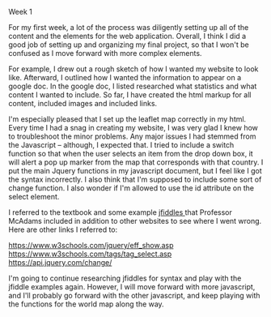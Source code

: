 Week 1

For my first week, a lot of the process was diligently setting up all of the content and the elements for the web application. Overall, I think I did a good job of setting up and organizing my final project, so that I won't be confused as I move forward with more complex elements.

For example, I drew out a rough sketch of how I wanted my website to look like. Afterward, I outlined how I wanted the information to appear on a google doc. In the google doc, I listed researched what statistics and what content I wanted to include. So far, I have created the html markup for all content, included images and included links.

I'm especially pleased that I set up the leaflet map correctly in my html. Every time I had a snag in creating my website, I was very glad I knew how to troubleshoot the minor problems. Any major issues I had stemmed from the Javascript – although, I expected that. I tried to include a switch function so that when the user selects an item from the drop down box, it will alert a pop up marker from the map that corresponds with that country. I put the main Jquery functions in my javascript document, but I feel like I got the syntax incorrectly. I also think that I'm supposed to include some sort of change function. I also wonder if I'm allowed to use the id attribute on the select element.

I referred to the textbook and some example <a href="http://jsfiddle.net/macloo/Lvs6y8jp/"> jfiddles </a> that Professor McAdams included in addition to other websites to see where I went wrong. Here are other links I referred to:

https://www.w3schools.com/jquery/eff_show.asp
https://www.w3schools.com/tags/tag_select.asp
https://api.jquery.com/change/


I'm going to continue researching jfiddles for syntax and play with the jfiddle examples again. However, I will move forward with more javascript, and I'll probably go forward with the other javascript, and keep playing with the functions for the world map along the way.
 >
